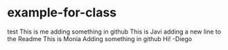 # example-for-class
test
This is me adding something in github
This is Javi adding a new line to the Readme
This is Monia Adding something in github
Hi! -Diego
